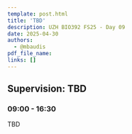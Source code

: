 ```yaml
---
template: post.html
title: 'TBD'
description: UZH BIO392 FS25 - Day 09
date: 2025-04-30
authors:
  - @mbaudis
pdf_file_name: 
links: []
---
```


## Supervision: TBD
### 09:00 - 16:30

TBD

<!--more-->

